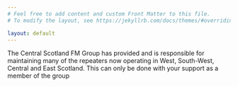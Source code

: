 ```yaml
---
# Feel free to add content and custom Front Matter to this file.
# To modify the layout, see https://jekyllrb.com/docs/themes/#overriding-theme-defaults

layout: default
---
```


The Central Scotland FM Group has provided and is responsible for maintaining many of the repeaters now operating in West, South-West, Central and East Scotland.
This can only be done with your support as a member of the group
